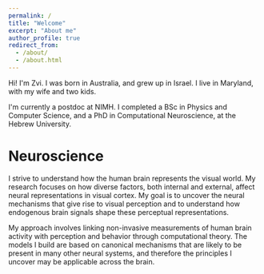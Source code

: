 ```yaml
---
permalink: /
title: "Welcome"
excerpt: "About me"
author_profile: true
redirect_from: 
  - /about/
  - /about.html
---
```


Hi! I'm Zvi. I was born in Australia, and grew up in Israel. I live in Maryland, with my wife and two kids. 

I'm currently a postdoc at NIMH. I completed a BSc in Physics and Computer Science, and a PhD in Computational Neuroscience, at the Hebrew University.

Neuroscience
======

I strive to understand how the human brain represents the visual world. My research focuses on how diverse factors, both internal and external, affect neural representations in visual cortex. My goal is to uncover the neural mechanisms that give rise to visual perception and to understand how endogenous brain signals shape these perceptual representations. 

My approach involves linking non-invasive measurements of human brain activity with perception and behavior through computational theory. The models I build are based on canonical mechanisms that are likely to be present in many other neural systems, and therefore the principles I uncover may be applicable across the brain.
 
